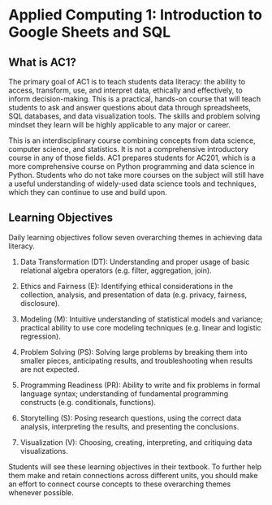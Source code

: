 # Applied Computing 1: Introduction to Google Sheets and SQL

## What is AC1?

The primary goal of AC1 is to teach students data literacy: the ability to
access, transform, use, and interpret data, ethically and effectively, to inform
decision-making. This is a practical, hands-on course that will teach students
to ask and answer questions about data through spreadsheets, SQL databases, and
data visualization tools. The skills and problem solving mindset they learn will
be highly applicable to any major or career.

This is an interdisciplinary course combining concepts from data science,
computer science, and statistics. It is not a comprehensive introductory
course in any of those fields. AC1 prepares students for AC201, which is a more
comprehensive course on Python programming and data science in Python. Students
who do not take more courses on the subject will still have a useful
understanding of widely-used data science tools and techniques, which they can
continue to use and build upon.

## Learning Objectives

Daily learning objectives follow seven overarching themes in achieving data
literacy.

1.  Data Transformation (DT): Understanding and proper usage of basic relational
    algebra operators (e.g. filter, aggregation, join).

1.  Ethics and Fairness (E): Identifying ethical considerations in the
    collection, analysis, and presentation of data (e.g. privacy, fairness,
    disclosure).

1.  Modeling (M): Intuitive understanding of statistical models and variance;
    practical ability to use core modeling techniques (e.g. linear and logistic
    regression).

1.  Problem Solving (PS): Solving large problems by breaking them into smaller
    pieces, anticipating results, and troubleshooting when results are not
    expected.

1.  Programming Readiness (PR): Ability to write and fix problems in formal
    language syntax; understanding of fundamental programming constructs (e.g.
    conditionals, functions).

1.  Storytelling (S): Posing research questions, using the correct data
    analysis, interpreting the results, and presenting the conclusions.

1.  Visualization (V): Choosing, creating, interpreting, and critiquing data
    visualizations.

Students will see these learning objectives in their textbook. To further help
them make and retain connections across different units, you should make an
effort to connect course concepts to these overarching themes whenever possible.
